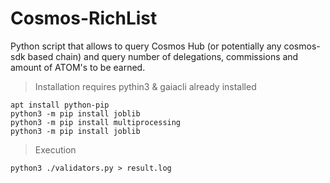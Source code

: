 # Cosmos-RichList
Python script that allows to query Cosmos Hub (or potentially any cosmos-sdk based chain) and query number of delegations, commissions and amount of ATOM's to be earned.

> Installation requires pythin3 & gaiacli already installed

```
apt install python-pip
python3 -m pip install joblib
python3 -m pip install multiprocessing
python3 -m pip install joblib
```
> Execution

```
python3 ./validators.py > result.log
```
